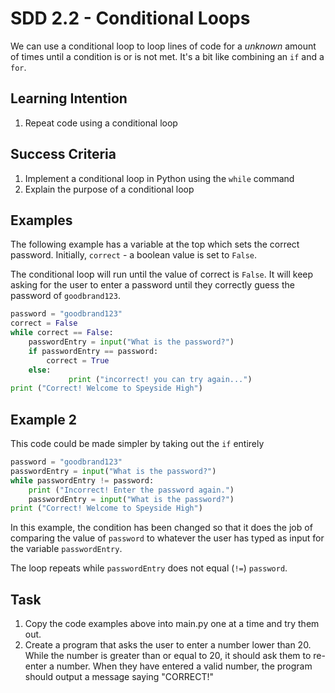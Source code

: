 # SDD 2.2 - Conditional Loops  

We can use a conditional loop to loop lines of code for a *unknown* amount of times until a condition is or is not met. It's a bit like combining an `if` and a `for`. 

  ## Learning Intention
  1. Repeat code using a conditional loop

## Success Criteria
1. Implement a conditional loop in Python using the `while` command
2. Explain the purpose of a conditional loop

## Examples
The following example has a variable at the top which sets the correct password. Initially, `correct` - a boolean value is set to `False`.

The conditional loop will run until the value of correct is `False`. It will keep asking for the user to enter a password until they correctly guess the password of `goodbrand123`.

```python
password = "goodbrand123"
correct = False
while correct == False:
	passwordEntry = input("What is the password?")
	if passwordEntry == password:
		correct = True
	else:
			 print ("incorrect! you can try again...")
print ("Correct! Welcome to Speyside High")
```

## Example 2
This code could be made simpler by taking out the `if` entirely

```python
password = "goodbrand123"
passwordEntry = input("What is the password?")
while passwordEntry != password:
	print ("Incorrect! Enter the password again.")
	passwordEntry = input("What is the password?")
print ("Correct! Welcome to Speyside High")
```
In this example, the condition has been changed so that it does the job of comparing the value of `password` to whatever the user has typed as input for the variable `passwordEntry`.

The loop repeats while `passwordEntry` does not equal (`!=`) `password`.

## Task

1. Copy the code examples above into main.py one at a time and try them out.
2. Create a program that asks the user to enter a number lower than 20. While the number is greater than or equal to 20, it should ask them to re-enter a number. When they have entered a valid number, the program should output a message saying "CORRECT!"